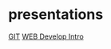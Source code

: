 presentations
=============

[GIT](https://rawgit.com/zmwebdev/presentations/master/git-presentation/index.html)
[WEB Develop Intro](https://rawgit.com/zmwebdev/presentations/master/webdevelop-intro/index.html)
